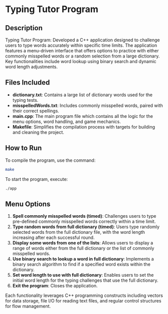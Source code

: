 # Typing Tutor Program

## Description
Typing Tutor Program: Developed a C++ application designed to challenge users to type words accurately within specific time limits. The application features a menu-driven interface that offers options to practice with either commonly misspelled words or a random selection from a large dictionary. Key functionalities include word lookup using binary search and dynamic word length adjustments.

## Files Included
- **dictionary.txt**: Contains a large list of dictionary words used for the typing tests.
- **misspelledWords.txt**: Includes commonly misspelled words, paired with their correct spellings.
- **main.cpp**: The main program file which contains all the logic for the menu options, word handling, and game mechanics.
- **Makefile**: Simplifies the compilation process with targets for building and cleaning the project.

## How to Run
To compile the program, use the command:
```bash
make
```
To start the program, execute:
```bash
./app
```
## Menu Options
1. **Spell commonly misspelled words (timed)**: Challenges users to type pre-defined commonly misspelled words correctly within a time limit.
2. **Type random words from full dictionary (timed)**: Users type randomly selected words from the full dictionary file, with the word length increasing after each successful round.
3. **Display some words from one of the lists**: Allows users to display a range of words either from the full dictionary or the list of commonly misspelled words.
4. **Use binary search to lookup a word in full dictionary**: Implements a binary search algorithm to find if a specified word exists within the dictionary.
5. **Set word length to use with full dictionary**: Enables users to set the initial word length for the typing challenges that use the full dictionary.
6. **Exit the program**: Closes the application.

Each functionality leverages C++ programming constructs including vectors for data storage, file I/O for reading text files, and regular control structures for flow management.
